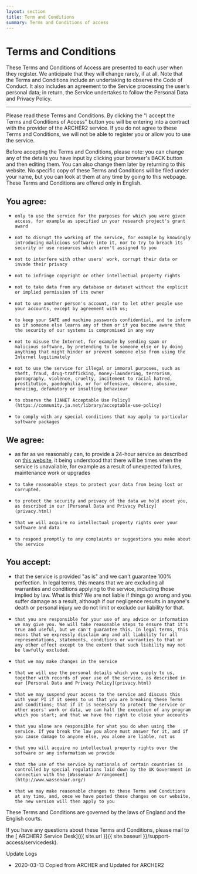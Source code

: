 ```yaml
---
layout: section
title: Term and Conditions
summary: Terms and Conditions of access
---
```


# Terms and Conditions 

These Terms and Conditions of Access are presented to each user when they register. We anticipate that they will change rarely, if at all. Note that the Terms and Conditions include an undertaking to observe the Code of Conduct. It also includes an agreement to the Service processing the user's personal data; in return, the Service undertakes to follow the Personal Data and Privacy Policy.

---

Please read these Terms and Conditions. By clicking the "I accept the Terms and Conditions of Access" button you will be entering into a contract with the provider of the ARCHER2 service. If you do not agree to these Terms and Conditions, we will not be able to register you or allow you to use the service.

Before accepting the Terms and Conditions, please note: you can change any of the details you have input by clicking your browser's BACK button and then editing them. You can also change them later by returning to this website. No specific copy of these Terms and Conditions will be filed under your name, but you can look at them at any time by going to this webpage. These Terms and Conditions are offered only in English.

## You agree:

-     only to use the service for the purposes for which you were given access, for example as specified in your research project's grant award
-     not to disrupt the working of the service, for example by knowingly introducing malicious software into it, nor to try to breach its security or use resources which aren't assigned to you
-     not to interfere with other users' work, corrupt their data or invade their privacy
-     not to infringe copyright or other intellectual property rights
-     not to take data from any database or dataset without the explicit or implied permission of its owner
-     not to use another person's account, nor to let other people use your accounts, except by agreement with us;
-     to keep your SAFE and machine passwords confidential, and to inform us if someone else learns any of them or if you become aware that the security of our systems is compromised in any way
-     not to misuse the Internet, for example by sending spam or malicious software, by pretending to be someone else or by doing anything that might hinder or prevent someone else from using the Internet legitimately
-     not to use the service for illegal or immoral purposes, such as theft, fraud, drug-trafficking, money-laundering, terrorism, pornography, violence, cruelty, incitement to racial hatred, prostitution, paedophilia, or for offensive, obscene, abusive, menacing, defamatory or insulting behaviour
-     to observe the [JANET Acceptable Use Policy](https://community.ja.net/library/acceptable-use-policy)
-     to comply with any special conditions that may apply to particular software packages

## We agree:

 -    as far as we reasonably can, to provide a 24-hour service as described on [this website](https://www.archer2.ac.uk), it being understood that there will be times when the service is unavailable, for example as a result of unexpected failures, maintenance work or upgrades
-     to take reasonable steps to protect your data from being lost or corrupted.
-     to protect the security and privacy of the data we hold about you, as described in our [Personal Data and Privacy Policy](privacy.html)
-     that we will acquire no intellectual property rights over your software and data
-     to respond promptly to any complaints or suggestions you make about the service

## You accept:

 -    that the service is provided "as is" and we can't guarantee 100% perfection. In legal terms, this means that we are excluding all warranties and conditions applying to the service, including those implied by law. What is this? We are not liable if things go wrong and you suffer damage as a result, although if our negligence results in anyone's death or personal injury we do not limit or exclude our liability for that.
-     that you are responsible for your use of any advice or information we may give you. We will take reasonable steps to ensure that it's true and useful, but we can't guarantee this. In legal terms, this means that we expressly disclaim any and all liability for all representations, statements, conditions or warranties to that or any other effect except to the extent that such liability may not be lawfully excluded.
-     that we may make changes in the service
-     that we will use the personal details which you supply to us, together with records of your use of the service, as described in our [Personal Data and Privacy Policy](privacy.html)
-     that we may suspend your access to the service and discuss this with your PI if it seems to us that you are breaking these Terms and Conditions; that if it is necessary to protect the service or other users' work or data, we can halt the execution of any program which you start; and that we have the right to close your accounts
-     that you alone are responsible for what you do when using the service. If you break the law you alone must answer for it, and if you cause damage to anyone else, you alone are liable, not us
-     that you will acquire no intellectual property rights over the software or any information we provide
-     that the use of the service by nationals of certain countries is controlled by special regulations laid down by the UK Government in connection with the [Wassenaar Arrangement](http://www.wassenaar.org/)
-     that we may make reasonable changes to these Terms and Conditions at any time, and, once we have posted those changes on our website, the new version will then apply to you

These Terms and Conditions are governed by the laws of England and the English courts.

If you have any questions about these Terms and Conditions, please mail to the [ ARCHER2 Service Desk]({{ site.url }}{{ site.baseurl }}/support-access/servicedesk).


Update Logs

* 2020-03-13 Copied from ARCHER and Updated for ARCHER2
